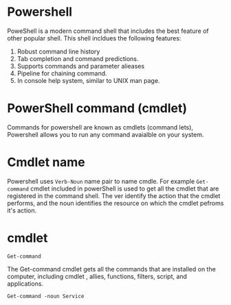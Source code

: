# Powershell
PoweShell is a modern command shell that includes the best feature of other popular shell. This shell incldues the following features:
1. Robust command line history 
2. Tab completion and command predictions.
3. Supports commands and parameter alieases 
4. Pipeline for chaining command. 
5. In console help system, similar to UNIX man page. 

PowerShell command (cmdlet)
=

Commands for powershell are known as cmdlets (command lets), Powershell allows you to run any command avaialble on your system. 

Cmdlet name
= 
Powershell uses ```Verb-Noun``` name pair to name cmdle. For example ```Get-command``` cmdlet included in powerShell is used to get all the cmdlet that are registered in the command shell. The ver identify the action that the cmdlet performs, and the noun identifies the resource on which the cmdlet pefroms it's action. 

cmdlet
=
```Get-command```

The Get-command cmdlet gets all the commands that are installed on the computer, including cmdlet , allies, functions, filters, script, and applications. 

```Get-command -noun Service```


